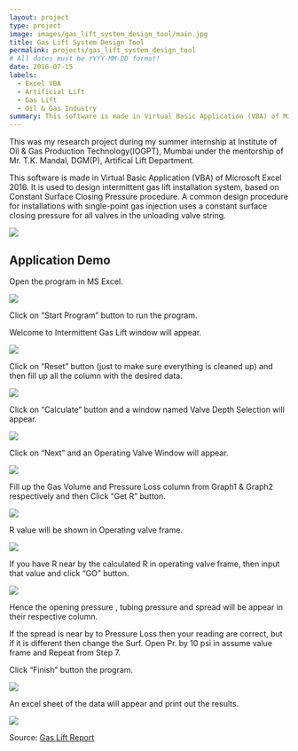 ```yaml
---
layout: project
type: project
image: images/gas_lift_system_design_tool/main.jpg
title: Gas Lift System Design Tool
permalink: projects/gas_lift_system_design_tool
# All dates must be YYYY-MM-DD format!
date: 2016-07-15
labels:
  - Excel VBA
  - Artificial Lift
  - Gas Lift
  - Oil & Gas Industry
summary: This software is made in Virtual Basic Application (VBA) of Microsoft Excel 2016. It is used to design intermittent gas lift installation system, based on Constant Surface Closing Pressure procedure.
---
```


This was my research project during my summer internship at Institute of Oil & Gas Production Technology(IOGPT), Mumbai under the mentorship of Mr. T.K. Mandal, DGM(P), Artifical Lift Department.

This software is made in Virtual Basic Application (VBA) of Microsoft Excel 2016. It is used to design intermittent gas lift installation system, based on Constant Surface Closing Pressure procedure. A common design procedure for installations with single-point gas injection uses a constant surface closing pressure for all valves in the unloading valve string.

 <img class="ui image" src="../images/gas_lift_system_design_tool/1.png">

## Application Demo

  Open the program in MS Excel.
  
   <img class="ui image" src="../images/gas_lift_system_design_tool/2.png">
    
  Click on “Start Program” button to run the program.
  
  Welcome to Intermittent Gas Lift window will appear.

   <img class="ui image" src="../images/gas_lift_system_design_tool/3.png">
   
  Click on “Reset” button (just to make sure everything is cleaned up) and then fill up all the column with the desired data.</li>
  
   <img class="ui image" src="../images/gas_lift_system_design_tool/4.png">

  Click on “Calculate” button and a window named Valve Depth Selection will appear.
  
   <img class="ui image" src="../images/gas_lift_system_design_tool/5.png">

  Click on “Next” and an Operating Valve Window will appear.
  
   <img class="ui image" src="../images/gas_lift_system_design_tool/6.png">

  Fill up the Gas Volume and Pressure Loss column from Graph1 & Graph2 respectively and then Click “Get R” button.
  
   <img class="ui image" src="../images/gas_lift_system_design_tool/7.png">

  R value will be shown in Operating valve frame.
    
   <img class="ui image" src="../images/gas_lift_system_design_tool/8.png">
 
  If you have R near by the calculated R in operating valve frame, then input that value and click “GO” button.
    
   <img class="ui image" src="../images/gas_lift_system_design_tool/9.png">

  Hence the opening pressure , tubing pressure and spread will be appear in their respective column.
  
  If the spread is near by to Pressure Loss then your reading are correct, but if it is different then change the Surf. Open Pr. by 10 psi in assume value frame and Repeat from Step 7.

  Click “Finish” button the program.
  
   <img class="ui image" src="../images/gas_lift_system_design_tool/9.png">

  An excel sheet of the data will appear and print out the results.
   
   <img class="ui image" src="../images/gas_lift_system_design_tool/10.png">

Source: <a href="https://github.com/vashuraghav/Gas-Lift-System-Design-Tool"><i class="large github icon"></i>Gas Lift Report</a>
